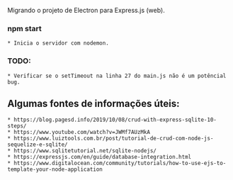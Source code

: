 Migrando o projeto de Electron para Express.js (web).

### npm start
	* Inicia o servidor com nodemon.

### TODO:
	* Verificar se o setTimeout na linha 27 do main.js não é um potêncial bug.

## Algumas fontes de informações úteis:
	* https://blog.pagesd.info/2019/10/08/crud-with-express-sqlite-10-steps/
	* https://www.youtube.com/watch?v=JWMf7AUzMkA
	* https://www.luiztools.com.br/post/tutorial-de-crud-com-node-js-sequelize-e-sqlite/
	* https://www.sqlitetutorial.net/sqlite-nodejs/
	* https://expressjs.com/en/guide/database-integration.html
	* https://www.digitalocean.com/community/tutorials/how-to-use-ejs-to-template-your-node-application
